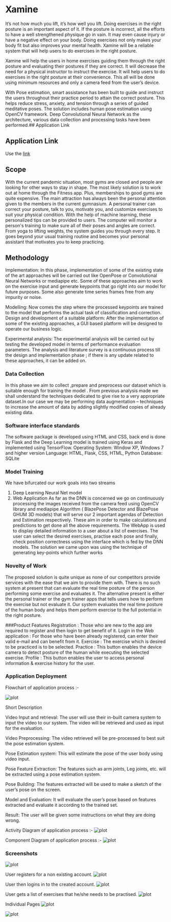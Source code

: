 # Xamine
It’s not how much you lift, it’s how well you lift. Doing exercises in the right posture is an important aspect of it. If the posture is incorrect, all the efforts to have a well strengthened physique go in vain. It may even cause injury or have a negative effect on your body. Doing exercises not only makes your body fit but also improves your mental health. Xamine will be a reliable system that will help users to do exercises in the right posture.

Xamine will help the users in home exercises guiding them through the right posture and evaluating their postures if they are correct. It will decrease the need for a physical instructor to instruct the exercise. It will help users to do exercises in the right posture at their convenience. This all will be done using minimum resources and only a camera feed from the user’s device.

With Pose estimation, smart assistance has been built to guide and instruct the users throughout their practice period to attain the correct posture. This helps reduce stress, anxiety, and tension through a series of guided meditative poses. The solution includes human pose estimation using OpenCV framework. Deep Convolutional Neural Network as the architecture, various data collection and processing tasks have been performed.## Application Link


## Application Link
Use the [link](https://xamine-pose.herokuapp.com/predict)

## Scope
With the current pandemic situation, most gyms are closed and people are looking for other ways to stay in shape. The most likely solution is to work out at home through the Fitness app. Plus, memberships to good gyms are quite expensive. The main attraction has always been the personal attention given to the members in the current gymnasium. A personal trainer can correct your posture, talk to you, motivate you, and customize exercises to suit your physical condition. 
With the help of machine learning, these personalized tips can be provided to users. The computer will monitor a person's training to make sure all of their poses and angles are correct. From yoga to lifting weights, the system guides you through every step. It goes beyond your usual training routine and becomes your personal assistant that motivates you to keep practicing.

## Methodology
 Implementation: In this phase, implementation of some of the existing state of the art approaches will be carried out like OpenPose or Convolutional Neural Networks or mediapipe etc. Some of these approaches aim to work on the exercise input and generate keypoints that go right into our model for future purposes. Some also generate time series frames free from any impurity or noise. 

 Modelling: Now comes the step where the processed keypoints are trained to the model that performs the actual task of classification and correction. Design and development of a suitable platform: After the implementation of some of the existing approaches, a GUI based platform will be designed to operate our business logic. 

 Experimental analysis: The experimental analysis will be carried out by testing the developed model in terms of performance evaluation parameters. The analysis and literature survey is a continuous process till the design and implementation phase ; if there is any update related to these approaches, it can be added on.

### Data Collection
In this phase we aim to collect ,prepare and preprocess our dataset which is suitable enough for training the model . From previous analysis made we shall understand the techniques dedicated to give rise to a very appropriate dataset.In our case we may be performing data augmentation – techniques to increase the amount of data by adding slightly modified copies of already existing data.

### Software interface standards
The software package is developed using HTML and CSS, back end is done by Flask and the Deep Learning model is trained using Keras and implemented using TensorFlow. Operating System: Window XP, Windows 7 and higher version Language: HTML, Flask, CSS, HTML, Python Database: SQLite

### Model Training
We have bifurcated our work goals into two streams 
1. Deep Learning Neural Net model 
2. Web Application 
As far as the DNN is concerned we go on continuously processing the images received from the camera feed using OpenCV library and mediapipe Algorithm ( BlazePose Detector and BlazePose GHUM 3D models) that will serve our 2 important agendas of Detection and Estimation respectively. These aim in order to make calculations and predictions to get done all the above requirements. The WebApp is used to display detailed information to a user about a list of exercises. The user can select the desired exercises, practise each pose and finally, check position correctness using the interface which is fed by the DNN models. The solution we came upon was using the technique of generating key-points which further works

###   Novelty of Work 
The proposed solution is quite unique as none of our competitors provide services with the ease that we aim to provide them with. There is no such system at present that can evaluate the real time posture of the person performing some exercise and evaluates it. The alternative present is either the personal trainer or the gym trainer apps that tells users how to perform the exercise but not evaluate it. Our system evaluates the real time posture of the human body and helps them perform exercise to the full potential in the right posture.


###Product Features
Registration : Those who are new to the app are required to register and then login to get benefit of it.
Login in the Web application : For those who have been already registered, can enter their valid e-mail and can benefit from it.
Exercise : The exercise which is desired to be practiced is to be selected.
Practice : This button enables the device camera to detect posture of the human while executing the selected exercise.
Profile : This button enables the user to access personal information & exercise history for the user.


### Application Deployment

Flowchart of application process :-

![plot](./flowchart.PNG)

Short Description 

Video Input and retrieval: The user will use their in-built camera system to input the video to our system. The video will be retrieved and used as input for the evaluation.

Video Preprocessing: The video retrieved will be pre-processed to best suit the pose estimation system.

Pose Estimation system: This will estimate the pose of the user body using video input.

Pose Feature Extraction: The features such as arm joints, Leg joints, etc. will be extracted using a pose estimation system.

Pose Building: The features extracted will be used to make a sketch of the user’s pose on the screen.

Model and Evaluation: It will evaluate the user’s pose based on features extracted and evaluate it according to the trained set.

Result: The user will be given some instructions on what they are doing wrong.


Activity Diagram of application process :-
![plot](./Activity.PNG)

Component Diagram of application process :-
![plot](./component.PNG)

### Screenshots
![plot](./ss1.PNG)

User registers for a non existing account.
![plot](./ss2.PNG)

User then logins in to the created account.
![plot](./ss3.PNG)

User gets a list of exercises that he/she needs to be practised.
![plot](./ss4.PNG)

Individual Pages
![plot](./ss5.PNG)


![plot](./ss6.PNG)
